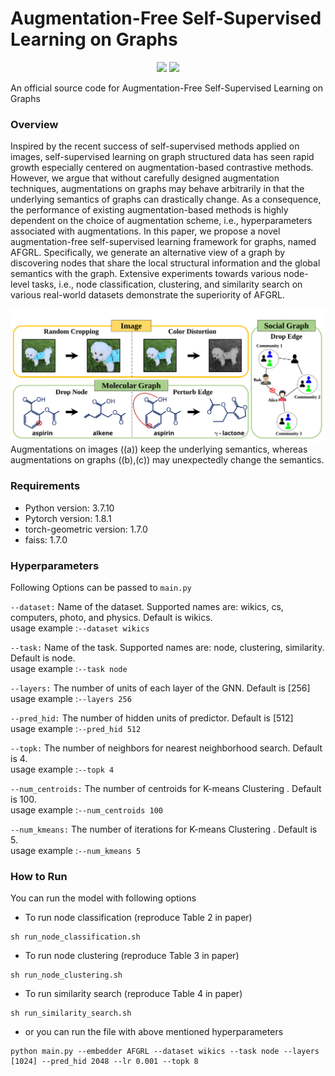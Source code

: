 # Augmentation-Free Self-Supervised Learning on Graphs

<p align="center">   
    <a href="https://pytorch.org/" alt="PyTorch">
      <img src="https://img.shields.io/badge/PyTorch-%23EE4C2C.svg?e&logo=PyTorch&logoColor=white" /></a>
    <a href="https://aaai.org/Conferences/AAAI-22/" alt="Conference">
        <img src="https://img.shields.io/badge/AAAI'22-brightgreen" /></a>
</p>

An official source code for Augmentation-Free Self-Supervised Learning on Graphs

### Overview
Inspired by the recent success of self-supervised methods applied on images, self-supervised learning on graph structured data has seen rapid growth especially centered on augmentation-based contrastive methods. However, we argue that without carefully designed augmentation techniques, augmentations on graphs may behave arbitrarily in that the underlying semantics of graphs can drastically change. As a consequence, the performance of existing augmentation-based methods is highly dependent on the choice of augmentation scheme, i.e., hyperparameters associated with augmentations. In this paper, we propose a novel augmentation-free self-supervised learning framework for graphs, named AFGRL. Specifically, we generate an alternative view of a graph by discovering nodes that share the local structural information and the global semantics with the graph. Extensive experiments towards various node-level tasks, i.e., node classification, clustering, and similarity search on various real-world datasets demonstrate the superiority of AFGRL. 

<img src="img/augmentation.svg" width="700px"></img>
Augmentations on images ((a)) keep the underlying semantics, whereas augmentations on graphs ((b),(c)) may unexpectedly change the semantics.

### Requirements

- Python version: 3.7.10
- Pytorch version: 1.8.1
- torch-geometric version: 1.7.0
- faiss: 1.7.0 

### Hyperparameters
Following Options can be passed to `main.py`

`--dataset:`
Name of the dataset. Supported names are: wikics, cs, computers, photo, and physics. Default is wikics.  
usage example :`--dataset wikics`

`--task:`
Name of the task. Supported names are: node, clustering, similarity. Default is node.  
usage example :`--task node`

`--layers:`
The number of units of each layer of the GNN. Default is [256]  
usage example :`--layers 256`

`--pred_hid:`
The number of hidden units of predictor. Default is [512]  
usage example :`--pred_hid 512`

`--topk:`
The number of neighbors for nearest neighborhood search. Default is 4.  
usage example :`--topk 4`

`--num_centroids:`
The number of centroids for K-means Clustering . Default is 100.  
usage example :`--num_centroids 100`

`--num_kmeans:`
The number of iterations for K-means Clustering . Default is 5.  
usage example :`--num_kmeans 5`

### How to Run

You can run the model with following options
- To run node classification (reproduce Table 2 in paper)
```
sh run_node_classification.sh
```

- To run node clustering (reproduce Table 3 in paper)
```
sh run_node_clustering.sh
```

- To run similarity search (reproduce Table 4 in paper)
```
sh run_similarity_search.sh
```

- or you can run the file with above mentioned hyperparameters
```
python main.py --embedder AFGRL --dataset wikics --task node --layers [1024] --pred_hid 2048 --lr 0.001 --topk 8
```